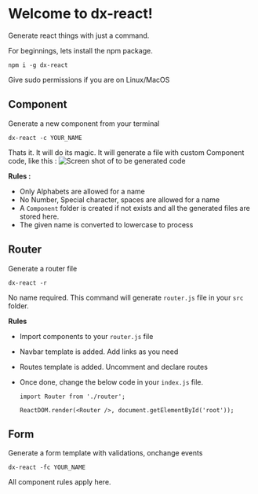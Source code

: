 # Welcome to dx-react!

Generate react things with just a command. 

For beginnings, lets install the npm package.

    npm i -g dx-react

Give sudo permissions if you are on Linux/MacOS

## Component

Generate a new component from your terminal

    dx-react -c YOUR_NAME

Thats it. It will do its magic. It will generate a file with custom Component code, like this : 
![Screen shot of to be generated code](http://i66.tinypic.com/2ldvt48.jpg)


**Rules :** 

 - Only Alphabets are allowed for a name
 - No Number,  Special character, spaces are allowed for a name
 - A `Component` folder is created if not exists and all the generated files are stored here. 
 - The given name is converted to lowercase to process

## Router
Generate a router file

    dx-react -r
 
No name required. This command will generate `router.js` file in your `src` folder. 

**Rules**

 - Import components to your `router.js` file
 - Navbar template is added. Add links as you need
 - Routes template is added. Uncomment and declare routes
 - Once done, change the below code in your `index.js` file.
 

	  `import Router from './router';`

	  `ReactDOM.render(<Router />, document.getElementById('root'));`

 ## Form 

Generate a form template with validations, onchange events

    dx-react -fc YOUR_NAME
All component rules apply here.

